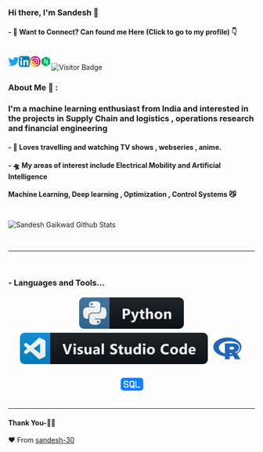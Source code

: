 ### Hi there, I'm Sandesh 👋

#### - 💬 Want to Connect? Can found me Here (Click to go to my profile) 👇

<br/>
<a href="https://twitter.com/SandeshGaikwad_">
  <img align="left" alt="Sandesh Gaikwad| Twitter" width="22px" src="https://github.com/sandesh-30/sandesh-30/blob/main/5296514_bird_tweet_twitter_twitter%20logo_icon%20(1).png?raw=true" />
</a>
<a href="https://www.linkedin.com/in/sandeshgaikwad97">
  <img align="left" alt="Linkedin" width="22px" src="https://github.com/sandesh-30/sandesh-30/blob/main/4102586_applications_linkedin_social_social%20media_icon.png?raw=true" />
</a>
<a href="https://www.instagram.com/hear._me_roar/">
  <img align="left" alt="Instagram" width="22px" src="https://github.com/sandesh-30/sandesh-30/blob/main/3225191_app_instagram_logo_media_popular_icon.png?raw=true" />
</a>
<a href="https://www.hackerrank.com/sandeshgaikwad09">
  <img align="left" alt=" HackerRank" width="22px" src="https://github.com/sandesh-30/sandesh-30/blob/main/4373234_hackerrank_logo_logos_icon.png?raw=true" />
</a>


![Visitor Badge](https://visitor-badge.glitch.me/badge?page_id=sandesh-30.sandesh-30)


### About Me 🙋‍ :
### I'm a machine learning enthusiast from India and interested in the projects in  Supply Chain and logistics , operations research and financial engineering 

#### - 🔭 Loves travelling and watching TV shows , webseries , anime. 

#### - 🛸 My areas of interest include Electrical Mobility and Artificial Intelligence 
**Machine Learning, Deep learning , Optimization , Control Systems  😼**


<br />


![Sandesh Gaikwad Github Stats](https://github-readme-stats.vercel.app/api?username=sandesh-30&show_icons=true&title_color=fff&icon_color=79ff97&text_color=9f9f9f&bg_color=151515)

<br />

*************

<br />

### - Languages and Tools...

<p align="center">
 <img src="https://raw.githubusercontent.com/8bithemant/8bithemant/master/svg/dev/languages/python.svg" alt="Python" style="vertical-align:top; margin:4px"><img src="https://raw.githubusercontent.com/8bithemant/8bithemant/master/svg/dev/tools/visualstudio_code.svg" alt="Vscode" style="vertical-align:top; margin:4px"><img src="https://github.com/sandesh-30/sandesh-30/blob/main/4375063_logo_project_r_icon.png?raw=true" alt="R" style="vertical-align:top; margin:4px"><img src="https://github.com/sandesh-30/sandesh-30/blob/main/315102_sql_file_icon.png?raw=true" alt="sql" style="vertical-align:top; margin:4px">

</p>

***********************************

#### Thank You-🙏🏼



❤️ From [sandesh-30](https://github.com/sandesh-30)
